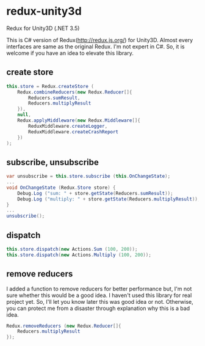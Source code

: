 # redux-unity3d
Redux for Unity3D (.NET 3.5)

This is C# version of Redux(http://redux.js.org/) for Unity3D. Almost every interfaces are same as the original Redux. 
I'm not expert in C#. So, it is welcome if you have an idea to elevate this library.

## create store
```c#
this.store = Redux.createStore (
	Redux.combineReducers(new Redux.Reducer[]{
		Reducers.sumResult,
		Reducers.multiplyResult
	}),
	null,
	Redux.applyMiddleware(new Redux.Middleware[]{
		ReduxMiddleware.createLogger,
		ReduxMiddleware.createCrashReport
	})
);
```

## subscribe, unsubscribe
```c#
var unsubscribe = this.store.subscribe (this.OnChangeState);
...
void OnChangeState (Redux.Store store) {
	Debug.Log ("sum: " + store.getState(Reducers.sumResult));
	Debug.Log ("multiply: " + store.getState(Reducers.multiplyResult));
}
...
unsubscribe();
```

## dispatch
```c#
this.store.dispatch(new Actions.Sum (100, 200));
this.store.dispatch(new Actions.Multiply (100, 200));
```

## remove reducers

I added a function to remove reducers for better performance but, I'm not sure whether this would be a good idea.
I haven't used this library for real project yet. So, I'll let you know later this was good idea or not.
Otherwise, you can protect me from a disaster through explanation why this is a bad idea.

```c#
Redux.removeReducers (new Redux.Reducer[]{
	Reducers.multiplyResult
});
```
